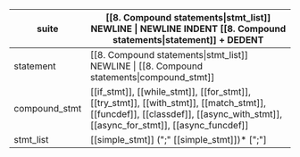 
| suite         | [[8. Compound statements\|stmt_list]] NEWLINE \| NEWLINE INDENT [[8. Compound statements\|statement]] + DEDENT                                                                |
| ------------- | ----------------------------------------------------------------------------------------------------------------------------------------------------------------------------- |
| statement     | [[8. Compound statements\|stmt_list]] NEWLINE \| [[8. Compound statements\|compound_stmt]]                                                                                    |
| compound_stmt | [[if_stmt]], [[while_stmt]], [[for_stmt]], [[try_stmt]], [[with_stmt]], [[match_stmt]], [[funcdef]], [[classdef]], [[async_with_stmt]], [[async_for_stmt]], [[async_funcdef]] |
| stmt_list     | [[simple_stmt]] (";" [[simple_stmt]])* [";"]                                                                                                                                  |
